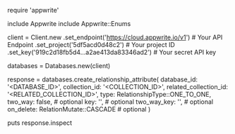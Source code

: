 require 'appwrite'

include Appwrite
include Appwrite::Enums

client = Client.new
    .set_endpoint('https://cloud.appwrite.io/v1') # Your API Endpoint
    .set_project('5df5acd0d48c2') # Your project ID
    .set_key('919c2d18fb5d4...a2ae413da83346ad2') # Your secret API key

databases = Databases.new(client)

response = databases.create_relationship_attribute(
    database_id: '<DATABASE_ID>',
    collection_id: '<COLLECTION_ID>',
    related_collection_id: '<RELATED_COLLECTION_ID>',
    type: RelationshipType::ONE_TO_ONE,
    two_way: false, # optional
    key: '', # optional
    two_way_key: '', # optional
    on_delete: RelationMutate::CASCADE # optional
)

puts response.inspect

